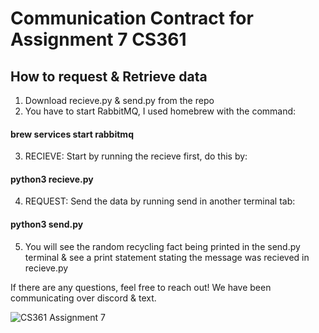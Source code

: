 # Communication Contract for Assignment 7 CS361 

## How to request & Retrieve data

1) Download recieve.py & send.py from the repo
2) You have to start RabbitMQ, I used homebrew with the command: 
#### brew services start rabbitmq
3) RECIEVE: Start by running the recieve first, do this by:
#### python3 recieve.py
4) REQUEST: Send the data by running send in another terminal tab:
#### python3 send.py
5) You will see the random recycling fact being printed in the send.py terminal & see a print statement stating the message was recieved in recieve.py

If there are any questions, feel free to reach out! We have been communicating over discord & text.


![CS361 Assignment 7](https://user-images.githubusercontent.com/88406501/180647287-d3deeeec-80b6-4dd6-a80e-4417cf5602f0.png)
